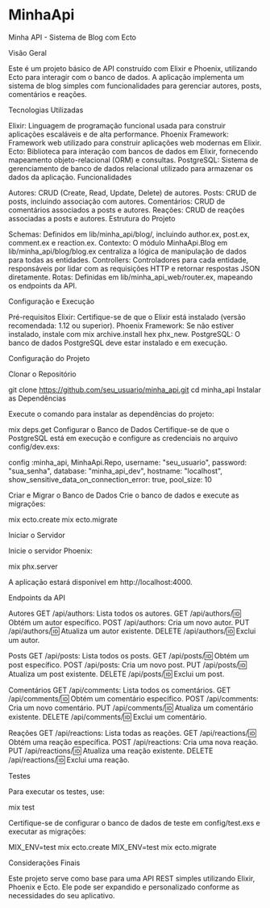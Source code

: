 # MinhaApi

Minha API - Sistema de Blog com Ecto

Visão Geral

Este é um projeto básico de API construído com Elixir e Phoenix, utilizando Ecto para interagir com o banco de dados. A aplicação implementa um sistema de blog simples com funcionalidades para gerenciar autores, posts, comentários e reações.

Tecnologias Utilizadas

Elixir: Linguagem de programação funcional usada para construir aplicações escaláveis e de alta performance.
Phoenix Framework: Framework web utilizado para construir aplicações web modernas em Elixir.
Ecto: Biblioteca para interação com bancos de dados em Elixir, fornecendo mapeamento objeto-relacional (ORM) e consultas.
PostgreSQL: Sistema de gerenciamento de banco de dados relacional utilizado para armazenar os dados da aplicação.
Funcionalidades

Autores: CRUD (Create, Read, Update, Delete) de autores.
Posts: CRUD de posts, incluindo associação com autores.
Comentários: CRUD de comentários associados a posts e autores.
Reações: CRUD de reações associadas a posts e autores.
Estrutura do Projeto

Schemas: Definidos em lib/minha_api/blog/, incluindo author.ex, post.ex, comment.ex e reaction.ex.
Contexto: O módulo MinhaApi.Blog em lib/minha_api/blog/blog.ex centraliza a lógica de manipulação de dados para todas as entidades.
Controllers: Controladores para cada entidade, responsáveis por lidar com as requisições HTTP e retornar respostas JSON diretamente.
Rotas: Definidas em lib/minha_api_web/router.ex, mapeando os endpoints da API.


Configuração e Execução

Pré-requisitos
Elixir: Certifique-se de que o Elixir está instalado (versão recomendada: 1.12 ou superior).
Phoenix Framework: Se não estiver instalado, instale com mix archive.install hex phx_new.
PostgreSQL: O banco de dados PostgreSQL deve estar instalado e em execução.


Configuração do Projeto

Clonar o Repositório

git clone https://github.com/seu_usuario/minha_api.git
cd minha_api
Instalar as Dependências

Execute o comando para instalar as dependências do projeto:


mix deps.get
Configurar o Banco de Dados
Certifique-se de que o PostgreSQL está em execução e configure as credenciais no arquivo config/dev.exs:


config :minha_api, MinhaApi.Repo,
  username: "seu_usuario",
  password: "sua_senha",
  database: "minha_api_dev",
  hostname: "localhost",
  show_sensitive_data_on_connection_error: true,
  pool_size: 10


Criar e Migrar o Banco de Dados
Crie o banco de dados e execute as migrações:


mix ecto.create
mix ecto.migrate

Iniciar o Servidor

Inicie o servidor Phoenix:


mix phx.server

A aplicação estará disponível em http://localhost:4000.

Endpoints da API

Autores
GET /api/authors: Lista todos os autores.
GET /api/authors/:id: Obtém um autor específico.
POST /api/authors: Cria um novo autor.
PUT /api/authors/:id: Atualiza um autor existente.
DELETE /api/authors/:id: Exclui um autor.

Posts
GET /api/posts: Lista todos os posts.
GET /api/posts/:id: Obtém um post específico.
POST /api/posts: Cria um novo post.
PUT /api/posts/:id: Atualiza um post existente.
DELETE /api/posts/:id: Exclui um post.

Comentários
GET /api/comments: Lista todos os comentários.
GET /api/comments/:id: Obtém um comentário específico.
POST /api/comments: Cria um novo comentário.
PUT /api/comments/:id: Atualiza um comentário existente.
DELETE /api/comments/:id: Exclui um comentário.

Reações
GET /api/reactions: Lista todas as reações.
GET /api/reactions/:id: Obtém uma reação específica.
POST /api/reactions: Cria uma nova reação.
PUT /api/reactions/:id: Atualiza uma reação existente.
DELETE /api/reactions/:id: Exclui uma reação.



Testes

Para executar os testes, use:


mix test

Certifique-se de configurar o banco de dados de teste em config/test.exs e executar as migrações:


MIX_ENV=test mix ecto.create
MIX_ENV=test mix ecto.migrate

Considerações Finais

Este projeto serve como base para uma API REST simples utilizando Elixir, Phoenix e Ecto. Ele pode ser expandido e personalizado conforme as necessidades do seu aplicativo.